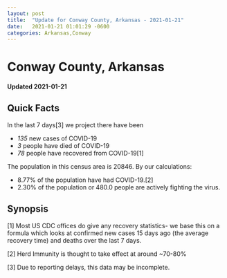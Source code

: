 ```yaml
---
layout: post
title:  "Update for Conway County, Arkansas - 2021-01-21"
date:   2021-01-21 01:01:29 -0600
categories: Arkansas,Conway
---
```


# Conway County, Arkansas
#### Updated 2021-01-21

## Quick Facts

In the last 7 days[3] we project there have been
- *135* new cases of COVID-19
- *3* people have died of COVID-19
- *78* people have recovered from COVID-19[1]

The population in this census area is 20846. By our calculations:
- 8.77% of the population have had COVID-19.[2]
- 2.30% of the population or 480.0 people are actively fighting the virus.

## Synopsis




[1] Most US CDC offices do give any recovery statistics- we base this on a formula which looks at confirmed new cases
15 days ago (the average recovery time) and deaths over the last 7 days.

[2] Herd Immunity is thought to take effect at around ~70-80%

[3] Due to reporting delays, this data may be incomplete.
 
    